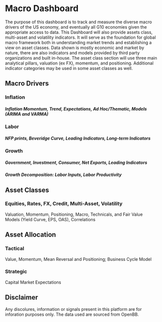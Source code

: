 # Macro Dashboard

The purpose of this dashboard is to track and measure the diverse macro drivers of the US economy, and eventually all G10 economies given the appropriate access to data. This Dashboard will also provide assets class, multi-asset and volatility indicators.
It will serve as the foundation for global macro framework both in understanding market trends and establishing a view on asset classes. Data shown is mostly economic and market by nature, there are also indicators and models provided by 
third party organizations and built in-house. The asset class section will use three main analytical pillars, valuation (ex FX), momentum, and positioning. Additional indicator categories may be used in some asset classes as well.  

## Macro Drivers

### Inflation
##### Inflation Momentum, Trend, Expectations, Ad Hoc/Thematic, Models (ARIMA and VARMA)

### Labor
##### NFP prints, Beveridge Curve, Leading Indicators, Long-term Indicators

### Growth 
##### Government, Investment, Consumer, Net Exports, Leading Indicators
##### Growth Decomposition: Labor Inputs, Labor Productivity  

## Asset Classes
### Equities, Rates, FX, Credit, Multi-Asset, Volatility
Valuation, Momentum, Positioning, Macro, Technicals, and Fair Value Models (Yield Curve, EPS, OAS), Correlations

## Asset Allocation
### Tactical 
Value, Momentum, Mean Reversal and Positioning; Business Cycle Model
### Strategic 
Capital Market Expectations



## Disclaimer
Any discolures, information or signals present in this platform are for inforation purposes only. The data used are sourced from OpenBB.
